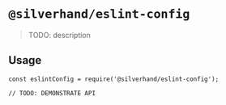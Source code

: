 # `@silverhand/eslint-config`

> TODO: description

## Usage

```
const eslintConfig = require('@silverhand/eslint-config');

// TODO: DEMONSTRATE API
```
